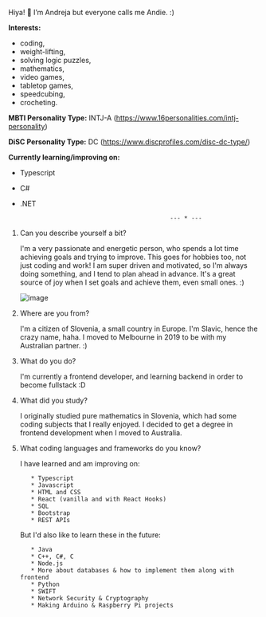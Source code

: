   Hiya! :cherry_blossom: I’m Andreja but everyone calls me Andie. :)

   **Interests:** 
   - coding, 
   - weight-lifting,
   - solving logic puzzles, 
   - mathematics, 
   - video games, 
   - tabletop games, 
   - speedcubing, 
   - crocheting.

   **MBTI Personality Type:** INTJ-A (https://www.16personalities.com/intj-personality)
   
   **DiSC Personality Type:** DC (https://www.discprofiles.com/disc-dc-type/)
  
  
   **Currently learning/improving on:** 
   - Typescript
   - C#
   - .NET
  
                                                   --- * ---
     

1. Can you describe yourself a bit? 

      I'm a very passionate and energetic person, who spends a lot time achieving goals and trying to improve. 
      This goes for hobbies too, not just coding and work! I am super driven and motivated, so I'm always doing something, 
      and I tend to plan ahead in advance. It's a great source of joy when I set goals and achieve them, even small ones. :)

   ![image](https://github.com/AndrejaKardos/AndrejaKardos/assets/58579363/bce9ad32-0f89-49d7-8357-088217c1ccdb)

3. Where are you from? 

      I'm a citizen of Slovenia, a small country in Europe. I'm Slavic, hence the crazy name, haha. 
      I moved to Melbourne in 2019 to be with my Australian partner. :)

4. What do you do?

      I'm currently a frontend developer, and learning backend in order to become fullstack :D
      
5. What did you study? 

      I originally studied pure mathematics in Slovenia, which had some coding subjects that I really enjoyed. 
      I decided to get a degree in frontend development when I moved to Australia. 
      
6. What coding languages and frameworks do you know? 

      I have learned and am improving on:
      
          * Typescript
          * Javascript
          * HTML and CSS
          * React (vanilla and with React Hooks)
          * SQL
          * Bootstrap
          * REST APIs
      
      But I'd also like to learn these in the future: 
      
          * Java
          * C++, C#, C
          * Node.js
          * More about databases & how to implement them along with frontend
          * Python
          * SWIFT
          * Network Security & Cryptography
          * Making Arduino & Raspberry Pi projects

<!---
AndrejaKardos/AndrejaKardos is a ✨ special ✨ repository because its `README.md` (this file) appears on your GitHub profile.
You can click the Preview link to take a look at your changes.
--->
